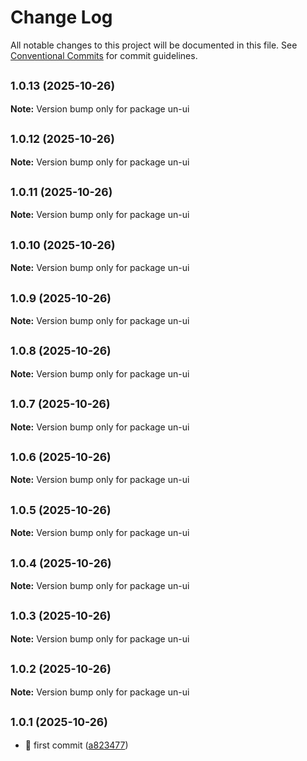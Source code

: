 # Change Log

All notable changes to this project will be documented in this file.
See [Conventional Commits](https://conventionalcommits.org) for commit guidelines.

## <small>1.0.13 (2025-10-26)</small>

**Note:** Version bump only for package un-ui





## <small>1.0.12 (2025-10-26)</small>

**Note:** Version bump only for package un-ui





## <small>1.0.11 (2025-10-26)</small>

**Note:** Version bump only for package un-ui





## <small>1.0.10 (2025-10-26)</small>

**Note:** Version bump only for package un-ui





## <small>1.0.9 (2025-10-26)</small>

**Note:** Version bump only for package un-ui





## <small>1.0.8 (2025-10-26)</small>

**Note:** Version bump only for package un-ui





## <small>1.0.7 (2025-10-26)</small>

**Note:** Version bump only for package un-ui





## <small>1.0.6 (2025-10-26)</small>

**Note:** Version bump only for package un-ui





## <small>1.0.5 (2025-10-26)</small>

**Note:** Version bump only for package un-ui





## <small>1.0.4 (2025-10-26)</small>

**Note:** Version bump only for package un-ui





## <small>1.0.3 (2025-10-26)</small>

**Note:** Version bump only for package un-ui





## <small>1.0.2 (2025-10-26)</small>

**Note:** Version bump only for package un-ui





## <small>1.0.1 (2025-10-26)</small>

* :tada: first commit ([a823477](https://github.com/dongcx-com/un-ui/commit/a823477))
